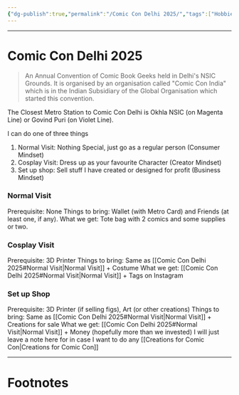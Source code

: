 ```yaml
---
{"dg-publish":true,"permalink":"/Comic Con Delhi 2025/","tags":["Hobbies"]}
---
```



---
# Comic Con Delhi 2025
> An Annual Convention of Comic Book Geeks held in Delhi's NSIC Grounds. It is organised by an organisation called "Comic Con India" which is in the Indian Subsidiary of the Global Organisation which started this convention. 

The Closest Metro Station to Comic Con Delhi is Okhla NSIC (on Magenta Line) or Govind Puri (on Violet Line). 

I can do one of three things
1. Normal Visit: Nothing Special, just go as a regular person (Consumer Mindset)
2. Cosplay Visit: Dress up as your favourite Character (Creator Mindset)
3. Set up shop: Sell stuff I have created or designed for profit (Business Mindset)

### Normal Visit
Prerequisite: None
Things to bring: Wallet (with Metro Card) and Friends (at least one, if any).
What we get: Tote bag with 2 comics and some supplies or two.

### Cosplay Visit
Prerequisite: 3D Printer
Things to bring: Same as [[Comic Con Delhi 2025#Normal Visit\|Normal Visit]] + Costume
What we get: [[Comic Con Delhi 2025#Normal Visit\|Normal Visit]] + Tags on Instagram

### Set up Shop
Prerequisite: 3D Printer (if selling figs), Art (or other creations)
Things to bring: Same as [[Comic Con Delhi 2025#Normal Visit\|Normal Visit]] + Creations for sale
What we get: [[Comic Con Delhi 2025#Normal Visit\|Normal Visit]] + Money (hopefully more than we invested)
I will just leave a note here for in case I want to do any [[Creations for Comic Con\|Creations for Comic Con]]


---
# Footnotes